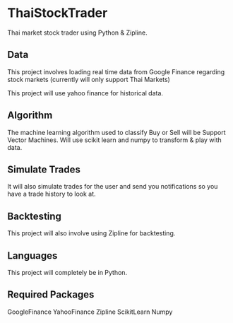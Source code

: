 # ThaiStockTrader
Thai market stock trader using Python &amp; Zipline.

## Data
This project involves loading real time data from Google Finance regarding stock markets (currently will only support Thai Markets)

This project will use yahoo finance for historical data.

## Algorithm
The machine learning algorithm used to classify Buy or Sell will be Support Vector Machines. Will use scikit learn and numpy to transform & play with data.

## Simulate Trades
It will also simulate trades for the user and send you notifications so you have a trade history to look at.

## Backtesting
This project will also involve using Zipline for backtesting.

## Languages
This project will completely be in Python.

## Required Packages
GoogleFinance
YahooFinance
Zipline
ScikitLearn
Numpy
